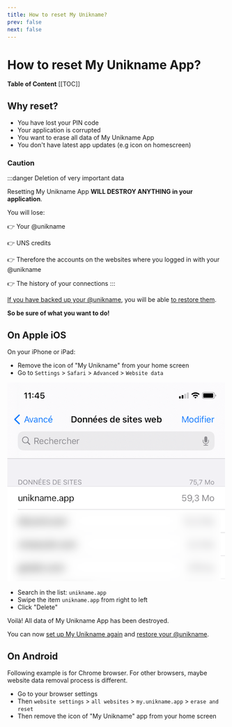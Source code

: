 ```yaml
---
title: How to reset My Unikname?
prev: false
next: false
---
```


# How to reset My Unikname App?

**Table of Content**
[[TOC]]

## Why reset?

- You have lost your PIN code
- Your application is corrupted
- You want to erase all data of My Unikname App
- You don't have latest app updates (e.g icon on homescreen)

### Caution

:::danger Deletion of very important data

Resetting My Unikname App **WILL DESTROY ANYTHING in your application**.

You will lose:

👉 Your @unikname

👉 UNS credits

👉 Therefore the accounts on the websites where you logged in with your @unikname

👉 The history of your connections
:::

[If you have backed up your @unikname](../howto-backup-my-unikname.html), you will be able [to restore them](<(../howto-restore-my-unikname.html)>).

**So be sure of what you want to do!**

## On Apple iOS

On your iPhone or iPad:

- Remove the icon of "My Unikname" from your home screen
- Go to `Settings` > `Safari` > `Advanced` > `Website data`

<hpicture caption="Menu where to reset My Unikname App">![MyUniknameMenu](./images/ios-reset-my-unikname.png)</hpicture>

- Search in the list: `unikname.app`
- Swipe the item `unikname.app` from right to left
- Click "Delete"

Voilà! All data of My Unikname App has been destroyed.

You can now [set up My Unikname again](../howto-install-my-unikname-app.html#step-2-install-now) and [restore your @unikname](../howto-restore-my-unikname.html).

## On Android

Following example is for Chrome browser. For other browsers, maybe website data removal process is different.

- Go to your browser settings
- Then `website settings` > `all websites` > `my.unikname.app` > `erase and reset`
- Then remove the icon of "My Unikname" app from your home screen
